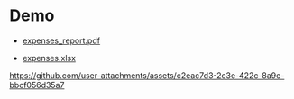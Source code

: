 # Demo

- [expenses_report.pdf](https://github.com/user-attachments/files/20669151/expenses_report.pdf)

- [expenses.xlsx](https://github.com/user-attachments/files/20669158/expenses.xlsx)



https://github.com/user-attachments/assets/c2eac7d3-2c3e-422c-8a9e-bbcf056d35a7

